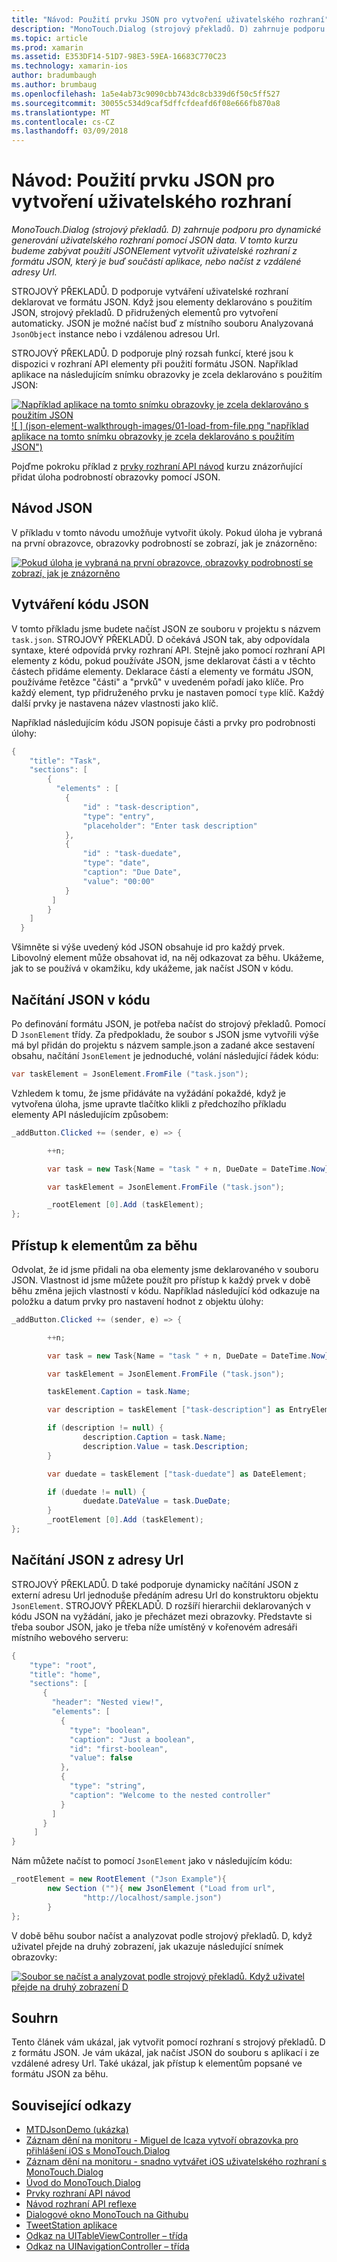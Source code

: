```yaml
---
title: "Návod: Použití prvku JSON pro vytvoření uživatelského rozhraní"
description: "MonoTouch.Dialog (strojový překladů. D) zahrnuje podporu pro dynamické generování uživatelského rozhraní pomocí JSON data. V tomto kurzu budeme zabývat použití JSONElement vytvořit uživatelské rozhraní z formátu JSON, který je buď součástí aplikace, nebo načíst z vzdálené adresy Url."
ms.topic: article
ms.prod: xamarin
ms.assetid: E353DF14-51D7-98E3-59EA-16683C770C23
ms.technology: xamarin-ios
author: bradumbaugh
ms.author: brumbaug
ms.openlocfilehash: 1a5e4ab73c9090cbb743dc8cb339d6f50c5ff527
ms.sourcegitcommit: 30055c534d9caf5dffcfdeafd6f08e666fb870a8
ms.translationtype: MT
ms.contentlocale: cs-CZ
ms.lasthandoff: 03/09/2018
---
```

# <a name="walkthrough-using-a-json-element-to-create-a-user-interface"></a>Návod: Použití prvku JSON pro vytvoření uživatelského rozhraní

_MonoTouch.Dialog (strojový překladů. D) zahrnuje podporu pro dynamické generování uživatelského rozhraní pomocí JSON data. V tomto kurzu budeme zabývat použití JSONElement vytvořit uživatelské rozhraní z formátu JSON, který je buď součástí aplikace, nebo načíst z vzdálené adresy Url._


STROJOVÝ PŘEKLADŮ. D podporuje vytváření uživatelské rozhraní deklarovat ve formátu JSON. Když jsou elementy deklarováno s použitím JSON, strojový překladů. D přidružených elementů pro vytvoření automaticky. JSON je možné načíst buď z místního souboru Analyzovaná `JsonObject` instance nebo i vzdálenou adresou Url.

STROJOVÝ PŘEKLADŮ. D podporuje plný rozsah funkcí, které jsou k dispozici v rozhraní API elementy při použití formátu JSON. Například aplikace na následujícím snímku obrazovky je zcela deklarováno s použitím JSON:

[![](json-element-walkthrough-images/01-load-from-file.png "Například aplikace na tomto snímku obrazovky je zcela deklarováno s použitím JSON") ](json-element-walkthrough-images/01-load-from-file.png#lightbox) [ ![ ] (json-element-walkthrough-images/01-load-from-file.png "například aplikace na tomto snímku obrazovky je zcela deklarováno s použitím JSON")](json-element-walkthrough-images/01-load-from-file.png#lightbox)

Pojďme pokroku příklad z [prvky rozhraní API návod](~/ios/user-interface/monotouch.dialog/elements-api-walkthrough.md) kurzu znázorňující přidat úloha podrobností obrazovky pomocí JSON.

## <a name="json-walkthrough"></a>Návod JSON

V příkladu v tomto návodu umožňuje vytvořit úkoly. Pokud úloha je vybraná na první obrazovce, obrazovky podrobností se zobrazí, jak je znázorněno:

 [![](json-element-walkthrough-images/03-task-list.png "Pokud úloha je vybraná na první obrazovce, obrazovky podrobností se zobrazí, jak je znázorněno")](json-element-walkthrough-images/03-task-list.png#lightbox)

## <a name="creating-the-json"></a>Vytváření kódu JSON

V tomto příkladu jsme budete načíst JSON ze souboru v projektu s názvem `task.json`. STROJOVÝ PŘEKLADŮ. D očekává JSON tak, aby odpovídala syntaxe, které odpovídá prvky rozhraní API. Stejně jako pomocí rozhraní API elementy z kódu, pokud používáte JSON, jsme deklarovat části a v těchto částech přidáme elementy. Deklarace částí a elementy ve formátu JSON, používáme řetězce "části" a "prvků" v uvedeném pořadí jako klíče. Pro každý element, typ přidruženého prvku je nastaven pomocí `type` klíč. Každý další prvky je nastavena název vlastnosti jako klíč.

Například následujícím kódu JSON popisuje části a prvky pro podrobnosti úlohy:

```csharp
{
    "title": "Task",
    "sections": [
        {
          "elements" : [
            {
                "id" : "task-description",
                "type": "entry",
                "placeholder": "Enter task description"
            },
            {
                "id" : "task-duedate",
                "type": "date",
                "caption": "Due Date",
                "value": "00:00"
            }
         ]
        }
    ]
  }
```

Všimněte si výše uvedený kód JSON obsahuje id pro každý prvek. Libovolný element může obsahovat id, na něj odkazovat za běhu. Ukážeme, jak to se používá v okamžiku, kdy ukážeme, jak načíst JSON v kódu.

 <a name="Loading_the_JSON_in_Code" />


## <a name="loading-the-json-in-code"></a>Načítání JSON v kódu

Po definování formátu JSON, je potřeba načíst do strojový překladů. Pomocí D `JsonElement` třídy. Za předpokladu, že soubor s JSON jsme vytvořili výše má byl přidán do projektu s názvem sample.json a zadané akce sestavení obsahu, načítání `JsonElement` je jednoduché, volání následující řádek kódu:

```csharp
var taskElement = JsonElement.FromFile ("task.json");
```

Vzhledem k tomu, že jsme přidáváte na vyžádání pokaždé, když je vytvořena úloha, jsme upravte tlačítko klikli z předchozího příkladu elementy API následujícím způsobem:

```csharp
_addButton.Clicked += (sender, e) => {

        ++n;

        var task = new Task{Name = "task " + n, DueDate = DateTime.Now};

        var taskElement = JsonElement.FromFile ("task.json");

        _rootElement [0].Add (taskElement);
};
```

 <a name="Accessing_Elements_at_Runtime" />


## <a name="accessing-elements-at-runtime"></a>Přístup k elementům za běhu

Odvolat, že id jsme přidali na oba elementy jsme deklarovaného v souboru JSON. Vlastnost id jsme můžete použít pro přístup k každý prvek v době běhu změna jejich vlastností v kódu. Například následující kód odkazuje na položku a datum prvky pro nastavení hodnot z objektu úlohy:

```csharp
_addButton.Clicked += (sender, e) => {

        ++n;

        var task = new Task{Name = "task " + n, DueDate = DateTime.Now};

        var taskElement = JsonElement.FromFile ("task.json");

        taskElement.Caption = task.Name;

        var description = taskElement ["task-description"] as EntryElement;

        if (description != null) {
                description.Caption = task.Name;
                description.Value = task.Description;       
        }

        var duedate = taskElement ["task-duedate"] as DateElement;

        if (duedate != null) {                
                duedate.DateValue = task.DueDate;
        }
        _rootElement [0].Add (taskElement);
};
```

 <a name="Loading_JSON_from_a_Url" />


## <a name="loading-json-from-a-url"></a>Načítání JSON z adresy Url

STROJOVÝ PŘEKLADŮ. D také podporuje dynamicky načítání JSON z externí adresu Url jednoduše předáním adresu Url do konstruktoru objektu `JsonElement`. STROJOVÝ PŘEKLADŮ. D rozšíří hierarchii deklarovaných v kódu JSON na vyžádání, jako je přecházet mezi obrazovky. Představte si třeba soubor JSON, jako je třeba níže umístěný v kořenovém adresáři místního webového serveru:

```csharp
{
    "type": "root",
    "title": "home",
    "sections": [
       {
         "header": "Nested view!",
         "elements": [
           {
             "type": "boolean",
             "caption": "Just a boolean",
             "id": "first-boolean",
             "value": false
           },
           {
             "type": "string",
             "caption": "Welcome to the nested controller"
           }
         ]
       }
     ]
}
```

Nám můžete načíst to pomocí `JsonElement` jako v následujícím kódu:

```csharp
_rootElement = new RootElement ("Json Example"){
        new Section (""){ new JsonElement ("Load from url",
                "http://localhost/sample.json")
        }
};
```

V době běhu soubor načíst a analyzovat podle strojový překladů. D, když uživatel přejde na druhý zobrazení, jak ukazuje následující snímek obrazovky:

 [![](json-element-walkthrough-images/04-json-web-example.png "Soubor se načíst a analyzovat podle strojový překladů. Když uživatel přejde na druhý zobrazení D")](json-element-walkthrough-images/04-json-web-example.png#lightbox)

 <a name="Summary" />


## <a name="summary"></a>Souhrn

Tento článek vám ukázal, jak vytvořit pomocí rozhraní s strojový překladů. D z formátu JSON. Je vám ukázal, jak načíst JSON do souboru s aplikací i ze vzdálené adresy Url. Také ukázal, jak přístup k elementům popsané ve formátu JSON za běhu.


## <a name="related-links"></a>Související odkazy

- [MTDJsonDemo (ukázka)](https://developer.xamarin.com/samples/MTDJsonDemo/)
- [Záznam dění na monitoru - Miguel de Icaza vytvoří obrazovka pro přihlášení iOS s MonoTouch.Dialog](http://youtu.be/3butqB1EG0c)
- [Záznam dění na monitoru - snadno vytvářet iOS uživatelského rozhraní s MonoTouch.Dialog](http://youtu.be/j7OC5r8ZkYg)
- [Úvod do MonoTouch.Dialog](~/ios/user-interface/monotouch.dialog/index.md)
- [Prvky rozhraní API návod](~/ios/user-interface/monotouch.dialog/elements-api-walkthrough.md)
- [Návod rozhraní API reflexe](~/ios/user-interface/monotouch.dialog/reflection-api-walkthrough.md)
- [Dialogové okno MonoTouch na Githubu](https://github.com/migueldeicaza/MonoTouch.Dialog)
- [TweetStation aplikace](https://github.com/migueldeicaza/TweetStation)
- [Odkaz na UITableViewController – třída](http://developer.apple.com/library/ios/#DOCUMENTATION/UIKit/Reference/UITableViewController_Class/Reference/Reference.html)
- [Odkaz na UINavigationController – třída](http://developer.apple.com/library/ios/#documentation/UIKit/Reference/UINavigationController_Class/Reference/Reference.html)

